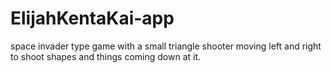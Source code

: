 # ElijahKentaKai-app


space invader type game with a small triangle shooter moving left and right to shoot shapes and things coming down at it.

